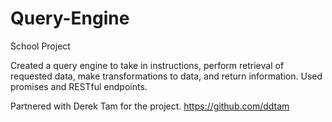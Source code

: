 # Query-Engine
School Project


Created a query engine to take in instructions, perform retrieval of requested data, make transformations to data, and return information.
Used promises and RESTful endpoints.

Partnered with Derek Tam for the project.
https://github.com/ddtam
